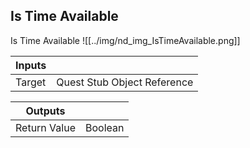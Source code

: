 ## Is Time Available
Is Time Available
![[../img/nd_img_IsTimeAvailable.png]]

|Inputs||
|--|--|
| Target | Quest Stub Object Reference |

|Outputs||
|--|--|
| Return Value | Boolean |
